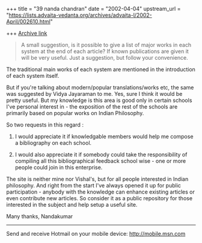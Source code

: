 +++
title = "39 nanda chandran"
date = "2002-04-04"
upstream_url = "https://lists.advaita-vedanta.org/archives/advaita-l/2002-April/002610.html"

+++
[Archive link](https://lists.advaita-vedanta.org/archives/advaita-l/2002-April/002610.html)

>A small suggestion, is it possible to give a list of major
>works in each system at the end of each article? If known
>publications are given it will be very useful.
>Just a suggestion, but follow your convenience.

The traditional main works of each system are mentioned in the introduction
of each system itself.

But if you're talking about modern/popular translations/works etc, the same
was suggested by Vidya Jayaraman to me. Yes, sure I think it would be pretty
useful. But my knowledge is this area is good only in certain schools I've
personal interest in - the exposition of the rest of the schools are
primarily based on popular works on Indian Philosophy.

So two requests in this regard :

1. I would appreciate it if knowledgable members would help me compose a
bibliography on each school.

2. I would also appreciate it if somebody could take the responsibility of
compiling all this bibliographical feedback school wise - one or more people
could join in this enterprise.

The site is neither mine nor Vishal's, but for all people interested in
Indian philosophy. And right from the start I've always opened it up for
public participation - anybody with the knowledge can enhance existing
articles or even contribute new articles. So consider it as a public
repository for those interested in the subject and help setup a useful site.

Many thanks,
Nandakumar

_________________________________________________________________
Send and receive Hotmail on your mobile device: http://mobile.msn.com

